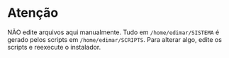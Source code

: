 # Atenção
NÃO edite arquivos aqui manualmente. Tudo em `/home/edimar/SISTEMA`
é gerado pelos scripts em `/home/edimar/SCRIPTS`. Para alterar algo,
edite os scripts e reexecute o instalador.
